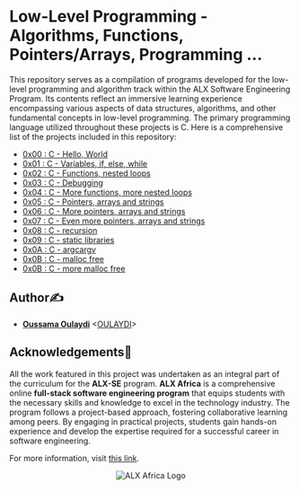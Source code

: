 # Low-Level Programming - Algorithms, Functions, Pointers/Arrays, Programming ...

This repository serves as a compilation of programs developed for the low-level programming and algorithm track within the ALX Software Engineering Program. Its contents reflect an immersive learning experience encompassing various aspects of data structures, algorithms, and other fundamental concepts in low-level programming. The primary programming language utilized throughout these projects is C.
Here is a comprehensive list of the projects included in this repository:

* [0x00 : C - Hello, World](./0x00-hello_world)
* [0x01 : C - Variables, if, else, while](./0x01-variables_if_else_while)
* [0x02 : C - Functions, nested loops](./0x02-functions_nested_loops)
* [0x03 : C - Debugging](./0x03-debugging)
* [0x04 : C - More functions, more nested loops](./0x04-more_functions_nested_loops)
* [0x05 : C - Pointers, arrays and strings](./0x05-pointers_arrays_strings)
* [0x06 : C - More pointers, arrays and strings](./0x06-pointers_arrays_strings)
* [0x07 : C - Even more pointers, arrays and strings](./0x07-pointers_arrays_strings)
* [0x08 : C - recursion](./0x08-recursion)
* [0x09 : C - static libraries](./0x09-static_libraries)
* [0x0A : C - argcargv](./0x0A-argc_argv)
* [0x0B : C - malloc free](./0x0B-malloc_free)
* [0x0B : C - more malloc free](./0x0C-more_malloc_free)
## Author✍️

* **[Oussama Oulaydi](https://linkedin.com/in/oussamaoulaydi/)** <[OULAYDI](https://github.com/oulaydi)>

## Acknowledgements🙏


All the work featured in this project was undertaken as an integral part of the curriculum for the **ALX-SE** program. **ALX Africa** is a comprehensive online **full-stack software engineering program** that equips students with the necessary skills and knowledge to excel in the technology industry. The program follows a project-based approach, fostering collaborative learning among peers. By engaging in practical projects, students gain hands-on experience and develop the expertise required for a successful career in software engineering.




 For more information, visit [this link](https://www.alxafrica.com//).

<p align="center">
  <img src="http://www.alxafrica.com/wp-content/uploads/2022/01/header-logo.png"
    alt="ALX Africa Logo"
  >
  </p>
